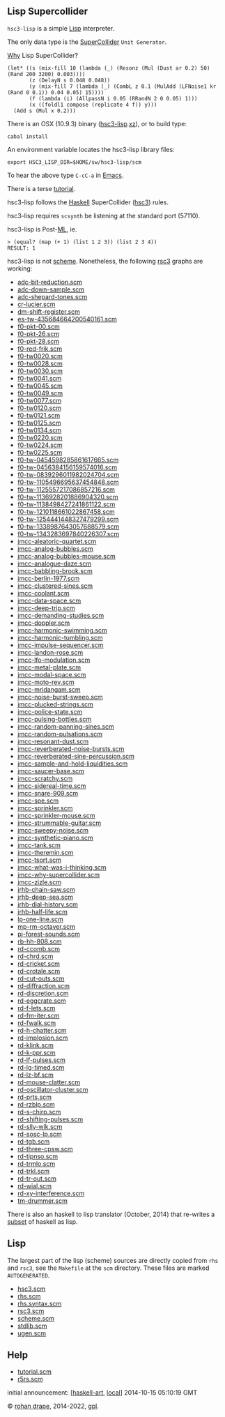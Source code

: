 Lisp Supercollider
------------------

<!-- American Primitive, Vol. 2 -->

`hsc3-lisp` is a simple
[Lisp](http://www-formal.stanford.edu/jmc/history/lisp/lisp.html)
interpreter.

The only data type is the
[SuperCollider](http://audiosynth.com/)
`Unit Generator`.

[Why](http://rohandrape.net/?t=hsc3-graphs&e=lib/sc/graph/jmcc-why-supercollider.scd) Lisp SuperCollider?

~~~~
(let* ((s (mix-fill 10 (lambda (_) (Resonz (Mul (Dust ar 0.2) 50) (Rand 200 3200) 0.003))))
       (z (DelayN s 0.048 0.048))
       (y (mix-fill 7 (lambda (_) (CombL z 0.1 (MulAdd (LFNoise1 kr (Rand 0 0.1)) 0.04 0.05) 15))))
       (f (lambda (i) (AllpassN i 0.05 (RRandN 2 0 0.05) 1)))
       (x ((foldl1 compose (replicate 4 f)) y)))
  (Add s (Mul x 0.2)))
~~~~

There is an OSX (10.9.3) binary
([hsc3-lisp](sw/hsc3-lisp/osx/hsc3-lisp.xz).[xz](http://tukaani.org/xz/)),
or to build type:

~~~~
cabal install
~~~~

An environment variable locates the hsc3-lisp library files:

~~~~
export HSC3_LISP_DIR=$HOME/sw/hsc3-lisp/scm
~~~~

To hear the above type `C-cC-a` in
[Emacs](http://www.gnu.org/software/emacs/).

<!--
Or in a shell type:

~~~~
hsc3-lisp ~/sw/rsc3/help/graph/jmcc-why-supercollider.scm
~~~~
-->

There is a terse [tutorial](http://rohandrape.net/?t=hsc3-lisp&e=help/tutorial.scm).

<!--
and [translations](?t=hsc3-lisp&e=help/jmcc.lisp) of graphs by [James
McCartney](http://audiosynth.com/autobio/emu.jpg) from the `SC2`
manual.
-->

<!-- hsc3-lisp is `case-insensitive`. -->

<!-- In emacs you can type `C-x C-l` to time travel. -->

hsc3-lisp follows the
[Haskell](http://haskell.org/)
SuperCollider
([hsc3](http://rohandrape.net/?t=hsc3))
rules.

hsc3-lisp requires `scsynth` be listening at the standard port (57110).

hsc3-lisp is Post-[ML](http://standardml.org), ie.

    > (equal? (map (+ 1) (list 1 2 3)) (list 2 3 4))
    RESULT: 1

hsc3-lisp is not [scheme](http://library.readscheme.org/standards.html).
Nonetheless, the following [rsc3](http://rohandrape.net/?t=rsc3) graphs are working:

- [adc-bit-reduction.scm](?t=rsc3&e=help/graph/adc-bit-reduction.scm)
- [adc-down-sample.scm](?t=rsc3&e=help/graph/adc-down-sample.scm)
- [adc-shepard-tones.scm](?t=rsc3&e=help/graph/adc-shepard-tones.scm)
- [cr-lucier.scm](?t=rsc3&e=help/graph/cr-lucier.scm)
- [dm-shift-register.scm](?t=rsc3&e=help/graph/dm-shift-register.scm)
- [es-tw-435684664200540161.scm](?t=rsc3&e=help/graph/es-tw-435684664200540161.scm)
- [f0-pkt-00.scm](?t=rsc3&e=help/graph/f0-pkt-00.scm)
- [f0-pkt-26.scm](?t=rsc3&e=help/graph/f0-pkt-26.scm)
- [f0-pkt-28.scm](?t=rsc3&e=help/graph/f0-pkt-28.scm)
- [f0-red-frik.scm](?t=rsc3&e=help/graph/f0-red-frik.scm)
- [f0-tw0020.scm](?t=rsc3&e=help/graph/f0-tw0020.scm)
- [f0-tw0028.scm](?t=rsc3&e=help/graph/f0-tw0028.scm)
- [f0-tw0030.scm](?t=rsc3&e=help/graph/f0-tw0030.scm)
- [f0-tw0041.scm](?t=rsc3&e=help/graph/f0-tw0041.scm)
- [f0-tw0045.scm](?t=rsc3&e=help/graph/f0-tw0045.scm)
- [f0-tw0049.scm](?t=rsc3&e=help/graph/f0-tw0049.scm)
- [f0-tw0077.scm](?t=rsc3&e=help/graph/f0-tw0077.scm)
- [f0-tw0120.scm](?t=rsc3&e=help/graph/f0-tw0120.scm)
- [f0-tw0121.scm](?t=rsc3&e=help/graph/f0-tw0121.scm)
- [f0-tw0125.scm](?t=rsc3&e=help/graph/f0-tw0125.scm)
- [f0-tw0134.scm](?t=rsc3&e=help/graph/f0-tw0134.scm)
- [f0-tw0220.scm](?t=rsc3&e=help/graph/f0-tw0220.scm)
- [f0-tw0224.scm](?t=rsc3&e=help/graph/f0-tw0224.scm)
- [f0-tw0225.scm](?t=rsc3&e=help/graph/f0-tw0225.scm)
- [f0-tw-0454598285861617665.scm](?t=rsc3&e=help/graph/f0-tw-0454598285861617665.scm)
- [f0-tw-0456384156159574016.scm](?t=rsc3&e=help/graph/f0-tw-0456384156159574016.scm)
- [f0-tw-0839296011982024704.scm](?t=rsc3&e=help/graph/f0-tw-0839296011982024704.scm)
- [f0-tw-1105496695637454848.scm](?t=rsc3&e=help/graph/f0-tw-1105496695637454848.scm)
- [f0-tw-1125557217086857216.scm](?t=rsc3&e=help/graph/f0-tw-1125557217086857216.scm)
- [f0-tw-1136928201886904320.scm](?t=rsc3&e=help/graph/f0-tw-1136928201886904320.scm)
- [f0-tw-1138498427241861122.scm](?t=rsc3&e=help/graph/f0-tw-1138498427241861122.scm)
- [f0-tw-1210118661022867458.scm](?t=rsc3&e=help/graph/f0-tw-1210118661022867458.scm)
- [f0-tw-1254441448327479299.scm](?t=rsc3&e=help/graph/f0-tw-1254441448327479299.scm)
- [f0-tw-1338987643057688579.scm](?t=rsc3&e=help/graph/f0-tw-1338987643057688579.scm)
- [f0-tw-1343283697840226307.scm](?t=rsc3&e=help/graph/f0-tw-1343283697840226307.scm)
- [jmcc-aleatoric-quartet.scm](?t=rsc3&e=help/graph/jmcc-aleatoric-quartet.scm)
- [jmcc-analog-bubbles.scm](?t=rsc3&e=help/graph/jmcc-analog-bubbles.scm)
- [jmcc-analog-bubbles-mouse.scm](?t=rsc3&e=help/graph/jmcc-analog-bubbles-mouse.scm)
- [jmcc-analogue-daze.scm](?t=rsc3&e=help/graph/jmcc-analogue-daze.scm)
- [jmcc-babbling-brook.scm](?t=rsc3&e=help/graph/jmcc-babbling-brook.scm)
- [jmcc-berlin-1977.scm](?t=rsc3&e=help/graph/jmcc-berlin-1977.scm)
- [jmcc-clustered-sines.scm](?t=rsc3&e=help/graph/jmcc-clustered-sines.scm)
- [jmcc-coolant.scm](?t=rsc3&e=help/graph/jmcc-coolant.scm)
- [jmcc-data-space.scm](?t=rsc3&e=help/graph/jmcc-data-space.scm)
- [jmcc-deep-trip.scm](?t=rsc3&e=help/graph/jmcc-deep-trip.scm)
- [jmcc-demanding-studies.scm](?t=rsc3&e=help/graph/jmcc-demanding-studies.scm)
- [jmcc-doppler.scm](?t=rsc3&e=help/graph/jmcc-doppler.scm)
- [jmcc-harmonic-swimming.scm](?t=rsc3&e=help/graph/jmcc-harmonic-swimming.scm)
- [jmcc-harmonic-tumbling.scm](?t=rsc3&e=help/graph/jmcc-harmonic-tumbling.scm)
- [jmcc-impulse-sequencer.scm](?t=rsc3&e=help/graph/jmcc-impulse-sequencer.scm)
- [jmcc-landon-rose.scm](?t=rsc3&e=help/graph/jmcc-landon-rose.scm)
- [jmcc-lfo-modulation.scm](?t=rsc3&e=help/graph/jmcc-lfo-modulation.scm)
- [jmcc-metal-plate.scm](?t=rsc3&e=help/graph/jmcc-metal-plate.scm)
- [jmcc-modal-space.scm](?t=rsc3&e=help/graph/jmcc-modal-space.scm)
- [jmcc-moto-rev.scm](?t=rsc3&e=help/graph/jmcc-moto-rev.scm)
- [jmcc-mridangam.scm](?t=rsc3&e=help/graph/jmcc-mridangam.scm)
- [jmcc-noise-burst-sweep.scm](?t=rsc3&e=help/graph/jmcc-noise-burst-sweep.scm)
- [jmcc-plucked-strings.scm](?t=rsc3&e=help/graph/jmcc-plucked-strings.scm)
- [jmcc-police-state.scm](?t=rsc3&e=help/graph/jmcc-police-state.scm)
- [jmcc-pulsing-bottles.scm](?t=rsc3&e=help/graph/jmcc-pulsing-bottles.scm)
- [jmcc-random-panning-sines.scm](?t=rsc3&e=help/graph/jmcc-random-panning-sines.scm)
- [jmcc-random-pulsations.scm](?t=rsc3&e=help/graph/jmcc-random-pulsations.scm)
- [jmcc-resonant-dust.scm](?t=rsc3&e=help/graph/jmcc-resonant-dust.scm)
- [jmcc-reverberated-noise-bursts.scm](?t=rsc3&e=help/graph/jmcc-reverberated-noise-bursts.scm)
- [jmcc-reverberated-sine-percussion.scm](?t=rsc3&e=help/graph/jmcc-reverberated-sine-percussion.scm)
- [jmcc-sample-and-hold-liquidities.scm](?t=rsc3&e=help/graph/jmcc-sample-and-hold-liquidities.scm)
- [jmcc-saucer-base.scm](?t=rsc3&e=help/graph/jmcc-saucer-base.scm)
- [jmcc-scratchy.scm](?t=rsc3&e=help/graph/jmcc-scratchy.scm)
- [jmcc-sidereal-time.scm](?t=rsc3&e=help/graph/jmcc-sidereal-time.scm)
- [jmcc-snare-909.scm](?t=rsc3&e=help/graph/jmcc-snare-909.scm)
- [jmcc-spe.scm](?t=rsc3&e=help/graph/jmcc-spe.scm)
- [jmcc-sprinkler.scm](?t=rsc3&e=help/graph/jmcc-sprinkler.scm)
- [jmcc-sprinkler-mouse.scm](?t=rsc3&e=help/graph/jmcc-sprinkler-mouse.scm)
- [jmcc-strummable-guitar.scm](?t=rsc3&e=help/graph/jmcc-strummable-guitar.scm)
- [jmcc-sweepy-noise.scm](?t=rsc3&e=help/graph/jmcc-sweepy-noise.scm)
- [jmcc-synthetic-piano.scm](?t=rsc3&e=help/graph/jmcc-synthetic-piano.scm)
- [jmcc-tank.scm](?t=rsc3&e=help/graph/jmcc-tank.scm)
- [jmcc-theremin.scm](?t=rsc3&e=help/graph/jmcc-theremin.scm)
- [jmcc-tsort.scm](?t=rsc3&e=help/graph/jmcc-tsort.scm)
- [jmcc-what-was-i-thinking.scm](?t=rsc3&e=help/graph/jmcc-what-was-i-thinking.scm)
- [jmcc-why-supercollider.scm](?t=rsc3&e=help/graph/jmcc-why-supercollider.scm)
- [jmcc-zizle.scm](?t=rsc3&e=help/graph/jmcc-zizle.scm)
- [jrhb-chain-saw.scm](?t=rsc3&e=help/graph/jrhb-chain-saw.scm)
- [jrhb-deep-sea.scm](?t=rsc3&e=help/graph/jrhb-deep-sea.scm)
- [jrhb-dial-history.scm](?t=rsc3&e=help/graph/jrhb-dial-history.scm)
- [jrhb-half-life.scm](?t=rsc3&e=help/graph/jrhb-half-life.scm)
- [lp-one-line.scm](?t=rsc3&e=help/graph/lp-one-line.scm)
- [mp-rm-octaver.scm](?t=rsc3&e=help/graph/mp-rm-octaver.scm.scm)
- [pj-forest-sounds.scm](?t=rsc3&e=help/graph/pj-forest-sounds.scm)
- [rb-hh-808.scm](?t=rsc3&e=help/graph/rb-hh-808.scm)
- [rd-ccomb.scm](?t=rsc3&e=help/graph/rd-ccomb.scm)
- [rd-chrd.scm](?t=rsc3&e=help/graph/rd-chrd.scm)
- [rd-cricket.scm](?t=rsc3&e=help/graph/rd-cricket.scm)
- [rd-crotale.scm](?t=rsc3&e=help/graph/rd-crotale.scm)
- [rd-cut-outs.scm](?t=rsc3&e=help/graph/rd-cut-outs.scm)
- [rd-diffraction.scm](?t=rsc3&e=help/graph/rd-diffraction.scm)
- [rd-discretion.scm](?t=rsc3&e=help/graph/rd-discretion.scm)
- [rd-eggcrate.scm](?t=rsc3&e=help/graph/rd-eggcrate.scm)
- [rd-f-lets.scm](?t=rsc3&e=help/graph/rd-f-lets.scm)
- [rd-fm-iter.scm](?t=rsc3&e=help/graph/rd-fm-iter.scm)
- [rd-fwalk.scm](?t=rsc3&e=help/graph/rd-fwalk.scm)
- [rd-h-chatter.scm](?t=rsc3&e=help/graph/rd-h-chatter.scm)
- [rd-implosion.scm](?t=rsc3&e=help/graph/rd-implosion.scm)
- [rd-klink.scm](?t=rsc3&e=help/graph/rd-klink.scm)
- [rd-k-ppr.scm](?t=rsc3&e=help/graph/rd-k-ppr.scm)
- [rd-lf-pulses.scm](?t=rsc3&e=help/graph/rd-lf-pulses.scm)
- [rd-lg-timed.scm](?t=rsc3&e=help/graph/rd-lg-timed.scm)
- [rd-lz-bf.scm](?t=rsc3&e=help/graph/rd-lz-bf.scm)
- [rd-mouse-clatter.scm](?t=rsc3&e=help/graph/rd-mouse-clatter.scm)
- [rd-oscillator-cluster.scm](?t=rsc3&e=help/graph/rd-oscillator-cluster.scm)
- [rd-prts.scm](?t=rsc3&e=help/graph/rd-prts.scm)
- [rd-rzblp.scm](?t=rsc3&e=help/graph/rd-rzblp.scm)
- [rd-s-chirp.scm](?t=rsc3&e=help/graph/rd-s-chirp.scm)
- [rd-shifting-pulses.scm](?t=rsc3&e=help/graph/rd-shifting-pulses.scm)
- [rd-slly-wlk.scm](?t=rsc3&e=help/graph/rd-slly-wlk.scm)
- [rd-sosc-lp.scm](?t=rsc3&e=help/graph/rd-sosc-lp.scm)
- [rd-tgb.scm](?t=rsc3&e=help/graph/rd-tgb.scm)
- [rd-three-cpsw.scm](?t=rsc3&e=help/graph/rd-three-cpsw.scm)
- [rd-tipnso.scm](?t=rsc3&e=help/graph/rd-tipnso.scm)
- [rd-trmlo.scm](?t=rsc3&e=help/graph/rd-trmlo.scm)
- [rd-trkl.scm](?t=rsc3&e=help/graph/rd-trkl.scm)
- [rd-tr-out.scm](?t=rsc3&e=help/graph/rd-tr-out.scm)
- [rd-wial.scm](?t=rsc3&e=help/graph/rd-wial.scm)
- [rd-xy-interference.scm](?t=rsc3&e=help/graph/rd-xy-interference.scm)
- [tm-drummer.scm](?t=rsc3&e=help/graph/tm-drummer.scm)

<!--
- [alien-froggies.scm](?t=rsc3&e=help/graph/alien-froggies.scm)
- [alien-meadow.scm](?t=rsc3&e=help/graph/alien-meadow.scm)
- [blips-001.scm](?t=rsc3&e=help/graph/blips-001.scm)
- [bottle.scm](?t=rsc3&e=help/graph/bottle.scm)
- [bouncing-objects.scm](?t=rsc3&e=help/graph/bouncing-objects.scm)
- [bowed-string.scm](?t=rsc3&e=help/graph/bowed-string.scm)
- [choip.scm](?t=rsc3&e=help/graph/choip.scm)
- [cymbalism-accelerando.scm](?t=rsc3&e=help/graph/cymbalism-accelerando.scm)
- [cymbalism.scm](?t=rsc3&e=help/graph/cymbalism.scm)
- [hard-sync-sawtooth-with-lfo.scm](?t=rsc3&e=help/graph/hard-sync-sawtooth-with-lfo.scm)
- [hell-is-busy.scm](?t=rsc3&e=help/graph/hell-is-busy.scm)
- [karplus-strong.scm](?t=rsc3&e=help/graph/karplus-strong.scm)
- [lots-o-sines.scm](?t=rsc3&e=help/graph/lots-o-sines.scm)
- [narrow-band-filtered-crackle-noise.scm](?t=rsc3&e=help/graph/narrow-band-filtered-crackle-noise.scm)
- [nharm.scm](?t=rsc3&e=help/graph/nharm.scm)
- [pattern-buffer.scm](?t=rsc3&e=help/graph/pattern-buffer.scm)
- [pond-life.scm](?t=rsc3&e=help/graph/pond-life.scm)
- [rails.scm](?t=rsc3&e=help/graph/rails.scm)
- [random-sine-waves.scm](?t=rsc3&e=help/graph/random-sine-waves.scm)
- [record-scratcher.scm](?t=rsc3&e=help/graph/record-scratcher.scm)
- [red-frik.scm](?t=rsc3&e=help/graph/red-frik.scm)
- [reset.scm](?t=rsc3&e=help/graph/reset.scm)
- [resonators-harmonic-series.scm](?t=rsc3&e=help/graph/resonators-harmonic-series.scm)
- [reso-pulse.scm](?t=rsc3&e=help/graph/reso-pulse.scm)
- [ring-modulated-klank.scm](?t=rsc3&e=help/graph/ring-modulated-klank.scm)
- [scritto.scm](?t=rsc3&e=help/graph/scritto.scm)
- [seqr.scm](?t=rsc3&e=help/graph/seqr.scm)
- [status.scm](?t=rsc3&e=help/graph/status.scm)
- [strtchd-scrmbld.scm](?t=rsc3&e=help/graph/strtchd-scrmbld.scm)
- [swept-resonant-noise.scm](?t=rsc3&e=help/graph/swept-resonant-noise.scm)
- [tgr-rpr.scm](?t=rsc3&e=help/graph/tgr-rpr.scm)
- [tremulate.scm](?t=rsc3&e=help/graph/tremulate.scm)
- [uplink.scm](?t=rsc3&e=help/graph/uplink.scm)
- [voscil.scm](?t=rsc3&e=help/graph/voscil.scm)
- [wind-metals.scm](?t=rsc3&e=help/graph/wind-metals.scm)
-->

There is also an haskell to lisp translator (October, 2014) that re-writes a
[subset](http://rohandrape.net/?t=hsc3-lisp&e=md/sexp.md) of haskell as lisp.

## Lisp

The largest part of the lisp (scheme) sources are directly copied from `rhs` and `rsc3`,
see the `Makefile` at the `scm` directory.  These files are marked `AUTOGENERATED`.

- [hsc3.scm](?t=hsc3-lisp&e=scm/hsc3.scm)
- [rhs.scm](?t=hsc3-lisp&e=scm/rhs.scm)
- [rhs.syntax.scm](?t=hsc3-lisp&e=scm/rhs.syntax.scm)
- [rsc3.scm](?t=hsc3-lisp&e=scm/rsc3.scm)
- [scheme.scm](?t=hsc3-lisp&e=scm/scheme.scm)
- [stdlib.scm](?t=hsc3-lisp&e=scm/stdlib.scm)
- [ugen.scm](?t=hsc3-lisp&e=scm/ugen.scm)

## Help

<!-- - [jmcc.scm](?t=hsc3-lisp&e=help/jmcc.scm) -->

- [tutorial.scm](?t=hsc3-lisp&e=help/tutorial.scm)
- [r5rs.scm](?t=hsc3-lisp&e=help/r5rs.scm)

initial announcement:
[[haskell-art](http://lurk.org/groups/haskell-art/messages/topic/5i1PSjCHQvVQwcAcLhUaE6/),
 [local](?t=hsc3-lisp&e=help/announce.text)]
2014-10-15 05:10:19 GMT

<!--
[bham](http://www.listarc.bham.ac.uk/lists/sc-users/msg42056.html)
[gmane](http://article.gmane.org/gmane.comp.lang.haskell.art/1026)
-->

© [rohan drape](http://rohandrape.net/), 2014-2022, [gpl](http://gnu.org/copyleft/).
